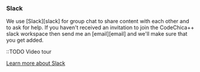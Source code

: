 ### Slack

We use [Slack][slack] for group chat to share content with each other and to ask
for help. If you haven't received an invitation to join the CodeChica++ slack
workspace then send me an [email][email] and we'll make sure that you get added.

::TODO Video tour

[Learn more about Slack](https://slack.com/intl/en-ca/features)

